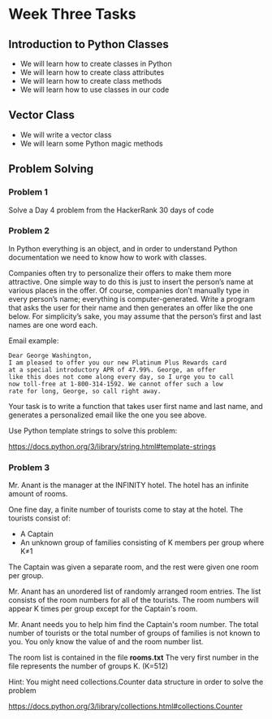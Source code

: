 # Week Three Tasks

## Introduction to Python Classes

- We will learn how to create classes in Python
- We will learn how to create class attributes
- We will learn how to create class methods
- We will learn how to use classes in our code

## Vector Class

- We will write a vector class
- We will learn some Python magic methods

## Problem Solving

### Problem 1

Solve a Day 4 problem from the HackerRank 30 days of code

### Problem 2

In Python everything is an object, and in order to understand Python documentation 
we need to know how to work with classes.

Companies often try to personalize their offers to make them more attractive. One simple
way to do this is just to insert the person’s name at various places in the offer. Of course,
companies don’t manually type in every person’s name; everything is computer-generated.
Write a program that asks the user for their name and then generates an offer like the one
below. For simplicity’s sake, you may assume that the person’s first and last names are one
word each.

Email example:

```text
Dear George Washington,
I am pleased to offer you our new Platinum Plus Rewards card
at a special introductory APR of 47.99%. George, an offer
like this does not come along every day, so I urge you to call
now toll-free at 1-800-314-1592. We cannot offer such a low
rate for long, George, so call right away.
```

Your task is to write a function that takes user first name and last name, and generates
a personalized email like the one you see above.

Use Python template strings to solve this problem:

https://docs.python.org/3/library/string.html#template-strings

### Problem 3

Mr. Anant is the manager at the INFINITY hotel. The hotel has an infinite amount of rooms.

One fine day, a finite number of tourists come to stay at the hotel.
The tourists consist of:
 - A Captain
 - An unknown group of families consisting of K members per group where K≠1
 

The Captain was given a separate room, and the rest were given one room per group.

Mr. Anant has an unordered list of randomly arranged room entries. 
The list consists of the room numbers for all of the tourists. The room numbers will appear K times per group 
except for the Captain's room.

Mr. Anant needs you to help him find the Captain's room number.
The total number of tourists or the total number of groups of families is not known to you.
You only know the value of and the room number list.

The room list is contained in the file **rooms.txt**
The very first number in the file represents the number of groups K.
(K=512)

Hint: You might need collections.Counter data structure in order to solve the problem

https://docs.python.org/3/library/collections.html#collections.Counter